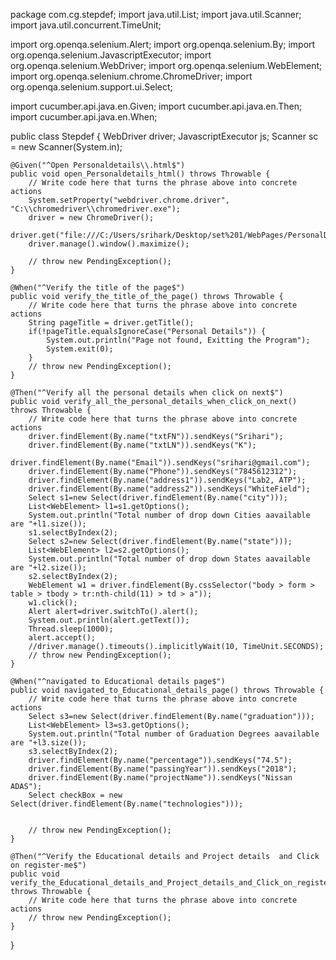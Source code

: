 package com.cg.stepdef;
import java.util.List;
import java.util.Scanner;
import java.util.concurrent.TimeUnit;

import org.openqa.selenium.Alert;
import org.openqa.selenium.By;
import org.openqa.selenium.JavascriptExecutor;
import org.openqa.selenium.WebDriver;
import org.openqa.selenium.WebElement;
import org.openqa.selenium.chrome.ChromeDriver;
import org.openqa.selenium.support.ui.Select;

import cucumber.api.java.en.Given;
import cucumber.api.java.en.Then;
import cucumber.api.java.en.When;

public class Stepdef {
	WebDriver driver;
	JavascriptExecutor js;
	Scanner sc = new Scanner(System.in);

	@Given("^Open Personaldetails\\.html$")
	public void open_Personaldetails_html() throws Throwable {
		// Write code here that turns the phrase above into concrete actions
		System.setProperty("webdriver.chrome.driver", "C:\\chromedriver\\chromedriver.exe");
		driver = new ChromeDriver();
		driver.get("file:///C:/Users/srihark/Desktop/set%201/WebPages/PersonalDetails.html#");
		driver.manage().window().maximize();

		// throw new PendingException();
	}

	@When("^Verify the title of the page$")
	public void verify_the_title_of_the_page() throws Throwable {
		// Write code here that turns the phrase above into concrete actions
		String pageTitle = driver.getTitle();
		if(!pageTitle.equalsIgnoreCase("Personal Details")) {
			System.out.println("Page not found, Exitting the Program");
			System.exit(0);
		}	
		// throw new PendingException();
	}

	@Then("^Verify all the personal details when click on next$")
	public void verify_all_the_personal_details_when_click_on_next() throws Throwable {
		// Write code here that turns the phrase above into concrete actions
		driver.findElement(By.name("txtFN")).sendKeys("Srihari");
		driver.findElement(By.name("txtLN")).sendKeys("K");
		driver.findElement(By.name("Email")).sendKeys("srihari@gmail.com");
		driver.findElement(By.name("Phone")).sendKeys("7845612312");
		driver.findElement(By.name("address1")).sendKeys("Lab2, ATP");
		driver.findElement(By.name("address2")).sendKeys("WhiteField");
		Select s1=new Select(driver.findElement(By.name("city")));
		List<WebElement> l1=s1.getOptions();
		System.out.println("Total number of drop down Cities aavailable are "+l1.size());
		s1.selectByIndex(2);
		Select s2=new Select(driver.findElement(By.name("state")));
		List<WebElement> l2=s2.getOptions();
		System.out.println("Total number of drop down States aavailable are "+l2.size());
		s2.selectByIndex(2);
		WebElement w1 = driver.findElement(By.cssSelector("body > form > table > tbody > tr:nth-child(11) > td > a"));
		w1.click();
		Alert alert=driver.switchTo().alert();
		System.out.println(alert.getText());
		Thread.sleep(1000);
		alert.accept();
		//driver.manage().timeouts().implicitlyWait(10, TimeUnit.SECONDS);
		// throw new PendingException();
	}

	@When("^navigated to Educational details page$")
	public void navigated_to_Educational_details_page() throws Throwable {
		// Write code here that turns the phrase above into concrete actions
		Select s3=new Select(driver.findElement(By.name("graduation")));
		List<WebElement> l3=s3.getOptions();
		System.out.println("Total number of Graduation Degrees aavailable are "+l3.size());
		s3.selectByIndex(2);
		driver.findElement(By.name("percentage")).sendKeys("74.5");
		driver.findElement(By.name("passingYear")).sendKeys("2018");
		driver.findElement(By.name("projectName")).sendKeys("Nissan ADAS");
		Select checkBox = new Select(driver.findElement(By.name("technologies")));
		
		
		// throw new PendingException();
	}

	@Then("^Verify the Educational details and Project details  and Click on register-me$")
	public void verify_the_Educational_details_and_Project_details_and_Click_on_register_me() throws Throwable {
		// Write code here that turns the phrase above into concrete actions
		// throw new PendingException();
	}

}
